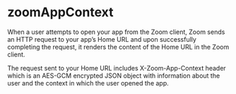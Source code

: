 # zoomAppContext

When a user attempts to open your app from the Zoom client, Zoom sends an HTTP request to your app’s Home URL and upon successfully completing the request, it renders the content of the Home URL in the Zoom client.

The request sent to your Home URL includes X-Zoom-App-Context header which is an AES-GCM encrypted JSON object with information about the user and the context in which the user opened the app.
